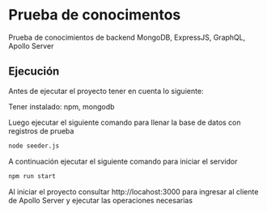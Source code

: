 # Prueba de conocimentos

Prueba de conocimientos de backend MongoDB, ExpressJS, GraphQL, Apollo Server

## Ejecución

Antes de ejecutar el proyecto tener en cuenta lo siguiente: 

Tener instalado:
npm, mongodb

Luego ejecutar el siguiente comando para llenar la base de datos con registros de prueba

```bash
node seeder.js
```

A continuación ejecutar el siguiente comando para iniciar el servidor

```bash
npm run start
```

Al iniciar el proyecto consultar http://locahost:3000 para ingresar al cliente de Apollo Server y ejecutar las operaciones necesarias